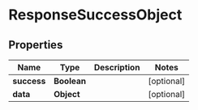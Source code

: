 

# ResponseSuccessObject


## Properties

| Name | Type | Description | Notes |
|------------ | ------------- | ------------- | -------------|
|**success** | **Boolean** |  |  [optional] |
|**data** | **Object** |  |  [optional] |



